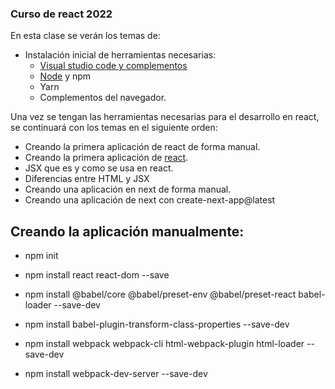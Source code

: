 ### Curso de react 2022
En esta clase se verán los temas de:
- Instalación inicial de herramientas necesarias:
	- [Visual studio code y complementos](https://code.visualstudio.com/)
	- [Node](https://nodejs.org/es/) y npm
	- Yarn
	- Complementos del navegador.
	
Una vez se tengan las herramientas necesarias para el desarrollo en react, se continuará con los temas  en el siguiente orden:
- Creando la primera aplicación de react  de forma manual.
- Creando la primera aplicación de [react](https://create-react-app.dev/).
- JSX que es y como se usa en react.
- Diferencias entre HTML y  JSX
- Creando una aplicación en next  de forma manual.
- Creando una aplicación de next con create-next-app@latest 




## Creando la aplicación manualmente: 
- npm init
- npm install react react-dom --save
- npm install @babel/core @babel/preset-env @babel/preset-react babel-loader --save-dev
- npm install babel-plugin-transform-class-properties --save-dev
- npm install webpack webpack-cli html-webpack-plugin html-loader --save-dev
   
- npm install webpack-dev-server --save-dev

